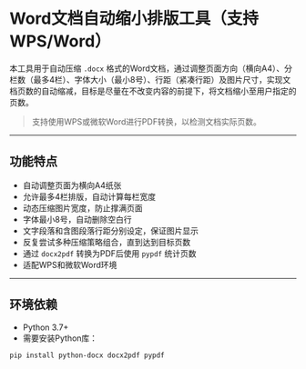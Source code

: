 # Word文档自动缩小排版工具（支持WPS/Word）

本工具用于自动压缩 `.docx` 格式的Word文档，通过调整页面方向（横向A4）、分栏数（最多4栏）、字体大小（最小8号）、行距（紧凑行距）及图片尺寸，实现文档页数的自动缩减，目标是尽量在不改变内容的前提下，将文档缩小至用户指定的页数。

> 支持使用WPS或微软Word进行PDF转换，以检测文档实际页数。

---

## 功能特点

- 自动调整页面为横向A4纸张
- 允许最多4栏排版，自动计算每栏宽度
- 动态压缩图片宽度，防止撑满页面
- 字体最小8号，自动删除空白行
- 文字段落和含图段落行距分别设定，保证图片显示
- 反复尝试多种压缩策略组合，直到达到目标页数
- 通过 `docx2pdf` 转换为PDF后使用 `pypdf` 统计页数
- 适配WPS和微软Word环境

---

## 环境依赖

- Python 3.7+
- 需要安装Python库：

```bash
pip install python-docx docx2pdf pypdf
